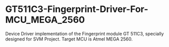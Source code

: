 # GT511C3-Fingerprint-Driver-For-MCU_MEGA_2560
Device Driver implementation of the Fingerprint module GT 511C3, specially designed for SVM Project. Target MCU is Atmel MEGA 2560.
